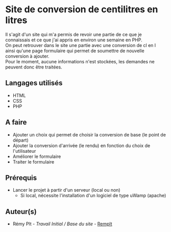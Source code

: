 # Site de conversion de centilitres en litres

Il s'agit d'un site qui m'a permis de revoir une partie de ce que je connaissais et ce que j'ai appris en environ une semaine en PHP. <br>
On peut retrouver dans le site une partie avec une conversion de cl en l ainsi qu'une page formulaire qui permet de soumettre de nouvelle conversion à ajouter.<br>
Pour le moment, aucune informations n'est stockées, les demandes ne peuvent donc être traitées.

## Langages utilisés
- HTML
- CSS
- PHP

## A faire
- Ajouter un choix qui permet de choisir la conversion de base (le point de départ)
- Ajouter la conversion d'arrivée (le rendu) en fonction du choix de l'utilisateur
- Améliorer le formulaire
- Traiter le formulaire

## Prérequis
- Lancer le projet à partir d'un serveur (local ou non)
    - Si local, nécessite l'installation d'un logiciel de type uWamp (apache)

## Auteur(s)
<ul>
  <li> Rémy Plt - <i> Travail Initial / Base du site </i> - <a href="https://github.com/Remplt"> Remplt </a>
</ul>